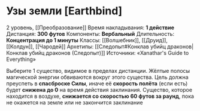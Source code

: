 # Узы земли [Earthbind]
2 уровень, [[Преобразование]]
Время накладывания: **1 действие**
Дистанция: **300 футов**
Компоненты: **Вербальный**
Длительность: **Концентрация до 1 минуты**
Классы: [[Волшебник]], [[Друид]], [[Колдун]], [[Чародей]]
Архетипы: [[Следопыт#Конклав убийц драконов|Конклав убийц драконов (Следопыт)]]
Источники: «Xanathar's Guide to Everything»

Выберите 1 существо, видимое в пределах дистанции. Жёлтые полосы магической энергии обвиваются вокруг этого существа. Цель должна преуспеть в **спасброске Силы**, иначе её **скорость полёта** (если есть) будет **снижена до 0** на время действия заклинания. Существо, которое находится в воздухе, **снижается со скоростью 60 футов за раунд**, пока не окажется на земле или не закончится заклинание